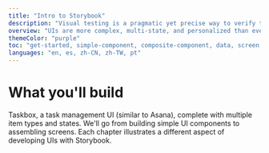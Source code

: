 ```yaml
---
title: "Intro to Storybook"
description: "Visual testing is a pragmatic yet precise way to verify the look of UI components. It's practiced by companies like Slack, Lonely Planet and Walmart. This 31-page handbook gives you an overview of visual testing in React."
overview: "UIs are more complex, multi-state, and personalized than ever. This yields thousands of app permutations users can encounter. UI components help manage that complexity. This book talks about how testing those components helps ensure that your app looks and feels great every release."
themeColor: "purple"
toc: "get-started, simple-component, composite-component, data, screen, test, addons, deploy, conclusion, contribute"
languages: "en, es, zh-CN, zh-TW, pt"
---
```


# What you'll build

Taskbox, a task management UI (similar to Asana), complete with multiple item types and states. We'll go from building simple UI components to assembling screens. Each chapter illustrates a different aspect of developing UIs with Storybook.
